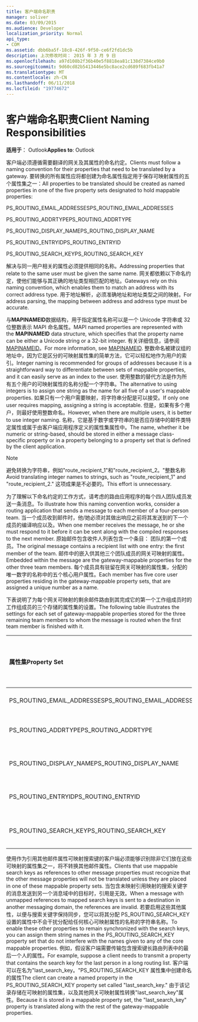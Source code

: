 ```yaml
---
title: 客户端命名职责
manager: soliver
ms.date: 03/09/2015
ms.audience: Developer
localization_priority: Normal
api_type:
- COM
ms.assetid: dbb6ba5f-18c8-426f-9f50-ce6f2fd1dc5b
description: 上次修改时间： 2015 年 3 月 9 日
ms.openlocfilehash: a97d108b2f36b40e5f8818ea81c138d7384ce9b0
ms.sourcegitcommit: 9d60cd82b5413446e5bc8ace2cd689f683fb41a7
ms.translationtype: MT
ms.contentlocale: zh-CN
ms.lasthandoff: 06/11/2018
ms.locfileid: "19774672"
---
```

# <a name="client-naming-responsibilities"></a><span data-ttu-id="2f215-103">客户端命名职责</span><span class="sxs-lookup"><span data-stu-id="2f215-103">Client Naming Responsibilities</span></span>

  
  
<span data-ttu-id="2f215-104">**适用于**： Outlook</span><span class="sxs-lookup"><span data-stu-id="2f215-104">**Applies to**: Outlook</span></span> 
  
<span data-ttu-id="2f215-105">客户端必须遵循需要翻译的网关及其属性的命名约定。</span><span class="sxs-lookup"><span data-stu-id="2f215-105">Clients must follow a naming convention for their properties that need to be translated by a gateway.</span></span> <span data-ttu-id="2f215-106">要转换的所有属性应将都创建为命名属性指定用于保存可映射属性的五个属性集之一：</span><span class="sxs-lookup"><span data-stu-id="2f215-106">All properties to be translated should be created as named properties in one of the five property sets designated to hold mappable properties:</span></span>
  
<span data-ttu-id="2f215-107">PS_ROUTING_EMAIL_ADDRESSES</span><span class="sxs-lookup"><span data-stu-id="2f215-107">PS_ROUTING_EMAIL_ADDRESSES</span></span>
  
<span data-ttu-id="2f215-108">PS_ROUTING_ADDRTYPE</span><span class="sxs-lookup"><span data-stu-id="2f215-108">PS_ROUTING_ADDRTYPE</span></span>
  
<span data-ttu-id="2f215-109">PS_ROUTING_DISPLAY_NAME</span><span class="sxs-lookup"><span data-stu-id="2f215-109">PS_ROUTING_DISPLAY_NAME</span></span>
  
<span data-ttu-id="2f215-110">PS_ROUTING_ENTRYID</span><span class="sxs-lookup"><span data-stu-id="2f215-110">PS_ROUTING_ENTRYID</span></span>
  
<span data-ttu-id="2f215-111">PS_ROUTING_SEARCH_KEY</span><span class="sxs-lookup"><span data-stu-id="2f215-111">PS_ROUTING_SEARCH_KEY</span></span>
  
<span data-ttu-id="2f215-112">解决与同一用户相关的属性必须提供相同的名称。</span><span class="sxs-lookup"><span data-stu-id="2f215-112">Addressing properties that relate to the same user must be given the same name.</span></span> <span data-ttu-id="2f215-113">网关都依赖以下命名约定，使他们能够与其正确的地址类型相匹配的地址。</span><span class="sxs-lookup"><span data-stu-id="2f215-113">Gateways rely on this naming convention, which enables them to match an address with its correct address type.</span></span> <span data-ttu-id="2f215-114">用于地址解析，必须准确地址和地址类型之间的映射。</span><span class="sxs-lookup"><span data-stu-id="2f215-114">For address parsing, the mapping between address and address type must be accurate.</span></span>
  
<span data-ttu-id="2f215-115">与**MAPINAMEID**数据结构，用于指定属性名称可以是一个 Unicode 字符串或 32 位整数表示 MAPI 命名属性。</span><span class="sxs-lookup"><span data-stu-id="2f215-115">MAPI named properties are represented with the **MAPINAMEID** data structure, which specifies that the property name can be either a Unicode string or a 32-bit integer.</span></span> <span data-ttu-id="2f215-116">有关详细信息，请参阅[MAPINAMEID](mapinameid.md)。</span><span class="sxs-lookup"><span data-stu-id="2f215-116">For more information, see [MAPINAMEID](mapinameid.md).</span></span> <span data-ttu-id="2f215-117">整数命名被建议组的地址中，因为它是区分的可映射属性集的简单方法，它可以轻松地作为用户的索引。</span><span class="sxs-lookup"><span data-stu-id="2f215-117">Integer naming is recommended for groups of addresses because it is a straightforward way to differentiate between sets of mappable properties, and it can easily serve as an index to the user.</span></span> <span data-ttu-id="2f215-118">使用整数的替代方法是作为所有五个用户的可映射属性的名称分配一个字符串。</span><span class="sxs-lookup"><span data-stu-id="2f215-118">The alternative to using integers is to assign one string as the name for all five of a user's mappable properties.</span></span> <span data-ttu-id="2f215-119">如果只有一个用户需要映射，将字符串分配是可以接受。</span><span class="sxs-lookup"><span data-stu-id="2f215-119">If only one user requires mapping, assigning a string is acceptable.</span></span> <span data-ttu-id="2f215-120">但是，如果有多个用户，则最好使用整数命名。</span><span class="sxs-lookup"><span data-stu-id="2f215-120">However, when there are multiple users, it is better to use integer naming.</span></span> <span data-ttu-id="2f215-121">名称，它是基于数字或字符串的是否应存储中的邮件类特定属性或属于由客户端应用程序定义的属性集属性中。</span><span class="sxs-lookup"><span data-stu-id="2f215-121">The name, whether it be numeric or string-based, should be stored in either a message class-specific property or in a property belonging to a property set that is defined by the client application.</span></span> 
  
> [!NOTE]
> <span data-ttu-id="2f215-122">避免转换为字符串，例如"route_recipient_1"和"route_recipient_2。"整数名称</span><span class="sxs-lookup"><span data-stu-id="2f215-122">Avoid translating integer names to strings, such as "route_recipient_1" and "route_recipient_2."</span></span> <span data-ttu-id="2f215-123">这项成果是不必要的。</span><span class="sxs-lookup"><span data-stu-id="2f215-123">This effort is unnecessary.</span></span> 
  
<span data-ttu-id="2f215-124">为了理解以下命名约定的工作方式，请考虑的路由应用程序的每个四人团队成员发送一条消息。</span><span class="sxs-lookup"><span data-stu-id="2f215-124">To illustrate how this naming convention works, consider a routing application that sends a message to each member of a four-person team.</span></span> <span data-ttu-id="2f215-125">当一个成员收到邮件时，他/她必须对其做出响应之前将其发送到的下一个成员的编译响应以及。</span><span class="sxs-lookup"><span data-stu-id="2f215-125">When one member receives the message, he or she must respond to it before it can be sent along with the compiled responses to the next member.</span></span> <span data-ttu-id="2f215-126">原始邮件包含收件人列表包含一个条目： 团队的第一个成员。</span><span class="sxs-lookup"><span data-stu-id="2f215-126">The original message contains a recipient list with one entry: the first member of the team.</span></span> <span data-ttu-id="2f215-127">邮件中的嵌入供其他三个团队成员的网关可映射的属性。</span><span class="sxs-lookup"><span data-stu-id="2f215-127">Embedded within the message are the gateway-mappable properties for the other three team members.</span></span> <span data-ttu-id="2f215-128">每个成员具有驻留在网关可映射的属性集，分配的唯一数字的名称中的五个核心用户属性。</span><span class="sxs-lookup"><span data-stu-id="2f215-128">Each member has five core user properties residing in the gateway-mappable property sets, that are assigned a unique number as a name.</span></span> 
  
<span data-ttu-id="2f215-129">下表说明了为每个网关可映射的剩余邮件路由到其完成它的第一个工作组成员时的工作组成员的三个存储的属性集的设置。</span><span class="sxs-lookup"><span data-stu-id="2f215-129">The following table illustrates the settings for each set of gateway-mappable properties stored for the three remaining team members to whom the message is routed when the first team member is finished with it.</span></span>
  
|<span data-ttu-id="2f215-130">**属性集**</span><span class="sxs-lookup"><span data-stu-id="2f215-130">**Property Set**</span></span>|<span data-ttu-id="2f215-131">**第二个团队<br/>成员**</span><span class="sxs-lookup"><span data-stu-id="2f215-131">**Second Team  <br/> Member**</span></span>|<span data-ttu-id="2f215-132">**第 3 个团队<br/>成员**</span><span class="sxs-lookup"><span data-stu-id="2f215-132">**Third Team  <br/> Member**</span></span>|<span data-ttu-id="2f215-133">**第四个团队<br/>成员**</span><span class="sxs-lookup"><span data-stu-id="2f215-133">**Fourth Team  <br/> Member**</span></span>|
|:-----|:-----|:-----|:-----|
|<span data-ttu-id="2f215-134">PS_ROUTING_EMAIL_ADDRESSES</span><span class="sxs-lookup"><span data-stu-id="2f215-134">PS_ROUTING_EMAIL_ADDRESSES</span></span>  <br/> |<span data-ttu-id="2f215-135">地址 = 0</span><span class="sxs-lookup"><span data-stu-id="2f215-135">Address = 0</span></span>  <br/> |<span data-ttu-id="2f215-136">地址 = 1</span><span class="sxs-lookup"><span data-stu-id="2f215-136">Address = 1</span></span>  <br/> |<span data-ttu-id="2f215-137">地址 = 2</span><span class="sxs-lookup"><span data-stu-id="2f215-137">Address = 2</span></span>  <br/> |
|<span data-ttu-id="2f215-138">PS_ROUTING_ADDRTYPE</span><span class="sxs-lookup"><span data-stu-id="2f215-138">PS_ROUTING_ADDRTYPE</span></span>  <br/> |<span data-ttu-id="2f215-139">地址类型 = 0</span><span class="sxs-lookup"><span data-stu-id="2f215-139">Address type = 0</span></span>  <br/> |<span data-ttu-id="2f215-140">地址类型 = 1</span><span class="sxs-lookup"><span data-stu-id="2f215-140">Address type = 1</span></span>  <br/> |<span data-ttu-id="2f215-141">地址类型 = 2</span><span class="sxs-lookup"><span data-stu-id="2f215-141">Address type = 2</span></span>  <br/> |
|<span data-ttu-id="2f215-142">PS_ROUTING_DISPLAY_NAME</span><span class="sxs-lookup"><span data-stu-id="2f215-142">PS_ROUTING_DISPLAY_NAME</span></span>  <br/> |<span data-ttu-id="2f215-143">显示名称 = 0</span><span class="sxs-lookup"><span data-stu-id="2f215-143">Display name = 0</span></span>  <br/> |<span data-ttu-id="2f215-144">显示名称 = 1</span><span class="sxs-lookup"><span data-stu-id="2f215-144">Display name = 1</span></span>  <br/> |<span data-ttu-id="2f215-145">显示名称 = 2</span><span class="sxs-lookup"><span data-stu-id="2f215-145">Display name = 2</span></span>  <br/> |
|<span data-ttu-id="2f215-146">PS_ROUTING_ENTRYID</span><span class="sxs-lookup"><span data-stu-id="2f215-146">PS_ROUTING_ENTRYID</span></span>  <br/> |<span data-ttu-id="2f215-147">项标识符 = 0</span><span class="sxs-lookup"><span data-stu-id="2f215-147">Entry identifier = 0</span></span>  <br/> |<span data-ttu-id="2f215-148">项标识符 = 1</span><span class="sxs-lookup"><span data-stu-id="2f215-148">Entry identifier = 1</span></span>  <br/> |<span data-ttu-id="2f215-149">项标识符 = 2</span><span class="sxs-lookup"><span data-stu-id="2f215-149">Entry identifier = 2</span></span>  <br/> |
|<span data-ttu-id="2f215-150">PS_ROUTING_SEARCH_KEY</span><span class="sxs-lookup"><span data-stu-id="2f215-150">PS_ROUTING_SEARCH_KEY</span></span>  <br/> |<span data-ttu-id="2f215-151">搜索关键字 = 0</span><span class="sxs-lookup"><span data-stu-id="2f215-151">Search key = 0</span></span>  <br/> |<span data-ttu-id="2f215-152">搜索关键字 = 1</span><span class="sxs-lookup"><span data-stu-id="2f215-152">Search key = 1</span></span>  <br/> |<span data-ttu-id="2f215-153">搜索关键字 = 2</span><span class="sxs-lookup"><span data-stu-id="2f215-153">Search key = 2</span></span>  <br/> |
   
<span data-ttu-id="2f215-154">使用作为引用其他邮件属性可映射搜索键的客户端必须能够识别除非它们放在这些可映射的属性集之一，将不转换其他邮件属性。</span><span class="sxs-lookup"><span data-stu-id="2f215-154">Clients that use mappable search keys as references to other message properties must recognize that the other message properties will not be translated unless they are placed in one of these mappable property sets.</span></span> <span data-ttu-id="2f215-155">当包含未映射引用映射的搜索关键字的消息发送到另一个消息域中的目标时，引用是无效。</span><span class="sxs-lookup"><span data-stu-id="2f215-155">When a message with unmapped references to mapped search keys is sent to a destination in another messaging domain, the references are invalid.</span></span> <span data-ttu-id="2f215-156">若要启用这些其他属性，以便与搜索关键字保持同步，您可以将其分配 PS_ROUTING_SEARCH_KEY 设置的属性中不会干扰分配给任何核心可映射属性的名称的字符串名称。</span><span class="sxs-lookup"><span data-stu-id="2f215-156">To enable these other properties to remain synchronized with the search keys, you can assign them string names in the PS_ROUTING_SEARCH_KEY property set that do not interfere with the names given to any of the core mappable properties.</span></span> <span data-ttu-id="2f215-157">例如，假设客户端需要传输包含搜索键长路由列表中的最后一个人的属性。</span><span class="sxs-lookup"><span data-stu-id="2f215-157">For example, suppose a client needs to transmit a property that contains the search key for the last person in a long routing list.</span></span> <span data-ttu-id="2f215-158">客户端可以在名为"last_search_key。"PS_ROUTING_SEARCH_KEY 属性集中创建命名的属性</span><span class="sxs-lookup"><span data-stu-id="2f215-158">The client can create a named property in the PS_ROUTING_SEARCH_KEY property set called "last_search_key."</span></span> <span data-ttu-id="2f215-159">由于该记录存储在可映射的属性集，以及其他网关可映射属性转换"last_search_key"属性。</span><span class="sxs-lookup"><span data-stu-id="2f215-159">Because it is stored in a mappable property set, the "last_search_key" property is translated along with the rest of the gateway-mappable properties.</span></span>
  

